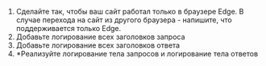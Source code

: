 1. Сделайте так, чтобы ваш сайт работал только в браузере Edge. В случае перехода на сайт из другого браузера - напишите, что поддерживается только Edge.
2. Добавьте логирование всех заголовков запроса
3. Добавьте логирование всех заголовков ответа
4. *Реализуйте логирование тела запросов и логирование тела ответов
